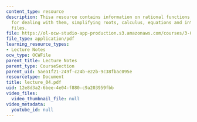 ```yaml
---
content_type: resource
description: Thisa resource contains information on rational functions, operations
  for dealing with them, simplifying roots, calculus, equations and interaction with
  files.
file: https://ol-ocw-studio-app-production.s3.amazonaws.com/courses/3-016-mathematics-for-materials-scientists-and-engineers-fall-2005/12e8d3a26bee4e04f880c9a203959fbb_lecture_04.pdf
file_type: application/pdf
learning_resource_types:
- Lecture Notes
ocw_type: OCWFile
parent_title: Lecture Notes
parent_type: CourseSection
parent_uid: 5aea1f21-249f-c24b-e22b-9c38fbac095e
resourcetype: Document
title: lecture_04.pdf
uid: 12e8d3a2-6bee-4e04-f880-c9a203959fbb
video_files:
  video_thumbnail_file: null
video_metadata:
  youtube_id: null
---
```

